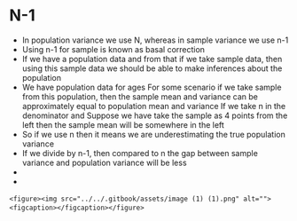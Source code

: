 # N-1

* In population variance we use N, whereas in sample variance we use n-1
* Using n-1 for sample is known as basal correction
* If we have a population data and from that if we take sample data, then using this sample data we should be able to make inferences about the population
* We have population data for ages For some scenario if we take sample from this population, then the sample mean and variance can be approximately equal to population mean and variance If we take n in the denominator and Suppose we have take the sample as 4 points from the left then the sample mean will be somewhere in the left
* So if we use n then it means we are underestimating the true population variance
* If we divide by n-1, then compared to n the gap between sample variance and population variance will be less
*
*

    <figure><img src="../../.gitbook/assets/image (1) (1).png" alt=""><figcaption></figcaption></figure>

